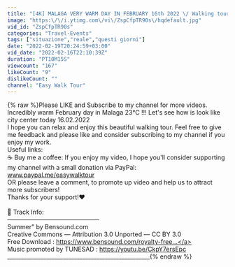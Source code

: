 ```yaml
---
title: "[4K] MALAGA VERY WARM DAY IN FEBRUARY 16th 2022 \/ Walking tour city center \/ Costa del Sol Andalusia"
image: "https:\/\/i.ytimg.com\/vi\/ZspCfpTR90s\/hqdefault.jpg"
vid_id: "ZspCfpTR90s"
categories: "Travel-Events"
tags: ["situazione","reale","questi giorni"]
date: "2022-02-19T20:24:59+03:00"
vid_date: "2022-02-16T22:10:39Z"
duration: "PT10M15S"
viewcount: "167"
likeCount: "9"
dislikeCount: ""
channel: "Easy Walk Tour"
---
```

{% raw %}Please LIKE and Subscribe to my channel for more videos.<br />Incredibly warm February day in Malaga 23℃ !!! Let's see how is look like city center today 16.02.2022<br />I hope you can relax and enjoy this beautiful walking tour. Feel free to give me feedback and please like and consider subscribing to my channel if you enjoy my work.<br />Useful links:<br />☕️ Buy me a coffee: If you enjoy my video, I hope you'll consider supporting my channel with a small donation via PayPal:<br />www.paypal.me/easywalktour<br />OR please leave a comment, to promote up video and help us to attract more subscribers!<br />Thanks for your support!❤️<br /><br />🎵 Track Info:<br />––––––––––––––––––––––––––––––<br />Summer&quot; by Bensound.com<br />Creative Commons — Attribution 3.0 Unported — CC BY 3.0<br />Free Download : <a rel="nofollow" target="blank" href="https://www.bensound.com/royalty-free...">https://www.bensound.com/royalty-free...</a><br />Music promoted by TUNESAD : <a rel="nofollow" target="blank" href="https://youtu.be/CkpY7ersEpc">https://youtu.be/CkpY7ersEpc</a><br />___________________________________________________{% endraw %}
